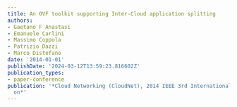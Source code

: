 ```yaml
---
title: An OVF toolkit supporting Inter-Cloud application splitting
authors:
- Gaetano F Anastasi
- Emanuele Carlini
- Massimo Coppola
- Patrizio Dazzi
- Marco Distefano
date: '2014-01-01'
publishDate: '2024-03-12T13:59:23.816602Z'
publication_types:
- paper-conference
publication: '*Cloud Networking (CloudNet), 2014 IEEE 3rd International Conference
  on*'
---
```

